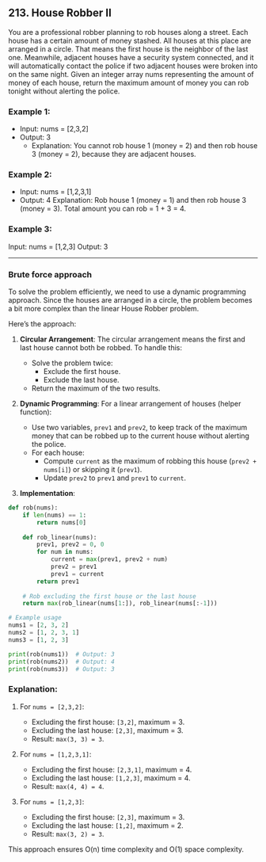 ## 213. House Robber II

You are a professional robber planning to rob houses along a street. Each house has a certain amount of money stashed. 
All houses at this place are arranged in a circle. That means the first house is the neighbor of the last one.
Meanwhile, adjacent houses have a security system connected, and it will automatically contact the police if two adjacent houses were broken into on the same night.
Given an integer array nums representing the amount of money of each house, return the maximum amount of money you can rob tonight without alerting the police.

 
### Example 1:

- Input: nums = [2,3,2]
- Output: 3
     - Explanation: You cannot rob house 1 (money = 2) and then rob house 3 (money = 2), because they are adjacent houses.

### Example 2:

- Input: nums = [1,2,3,1]
- Output: 4
Explanation: Rob house 1 (money = 1) and then rob house 3 (money = 3).
Total amount you can rob = 1 + 3 = 4.

### Example 3:

Input: nums = [1,2,3]
Output: 3

---

### Brute force approach 

To solve the problem efficiently, we need to use a dynamic programming approach.
Since the houses are arranged in a circle, the problem becomes a bit more complex than the linear House Robber problem. 

Here’s the approach:

1. **Circular Arrangement**: The circular arrangement means the first and last house cannot both be robbed. To handle this:
   - Solve the problem twice:
     - Exclude the first house.
     - Exclude the last house.
   - Return the maximum of the two results.

2. **Dynamic Programming**: For a linear arrangement of houses (helper function):
   - Use two variables, `prev1` and `prev2`, to keep track of the maximum money that can be robbed up to the current house without alerting the police.
   - For each house:
     - Compute `current` as the maximum of robbing this house (`prev2 + nums[i]`) or skipping it (`prev1`).
     - Update `prev2` to `prev1` and `prev1` to `current`.

3. **Implementation**:

```python
def rob(nums):
    if len(nums) == 1:
        return nums[0]
    
    def rob_linear(nums):
        prev1, prev2 = 0, 0
        for num in nums:
            current = max(prev1, prev2 + num)
            prev2 = prev1
            prev1 = current
        return prev1
    
    # Rob excluding the first house or the last house
    return max(rob_linear(nums[1:]), rob_linear(nums[:-1]))

# Example usage
nums1 = [2, 3, 2]
nums2 = [1, 2, 3, 1]
nums3 = [1, 2, 3]

print(rob(nums1))  # Output: 3
print(rob(nums2))  # Output: 4
print(rob(nums3))  # Output: 3
```

### Explanation:
1. For `nums = [2,3,2]`:
   - Excluding the first house: `[3,2]`, maximum = 3.
   - Excluding the last house: `[2,3]`, maximum = 3.
   - Result: `max(3, 3) = 3`.

2. For `nums = [1,2,3,1]`:
   - Excluding the first house: `[2,3,1]`, maximum = 4.
   - Excluding the last house: `[1,2,3]`, maximum = 4.
   - Result: `max(4, 4) = 4`.

3. For `nums = [1,2,3]`:
   - Excluding the first house: `[2,3]`, maximum = 3.
   - Excluding the last house: `[1,2]`, maximum = 2.
   - Result: `max(3, 2) = 3`.

This approach ensures O(n) time complexity and O(1) space complexity.
